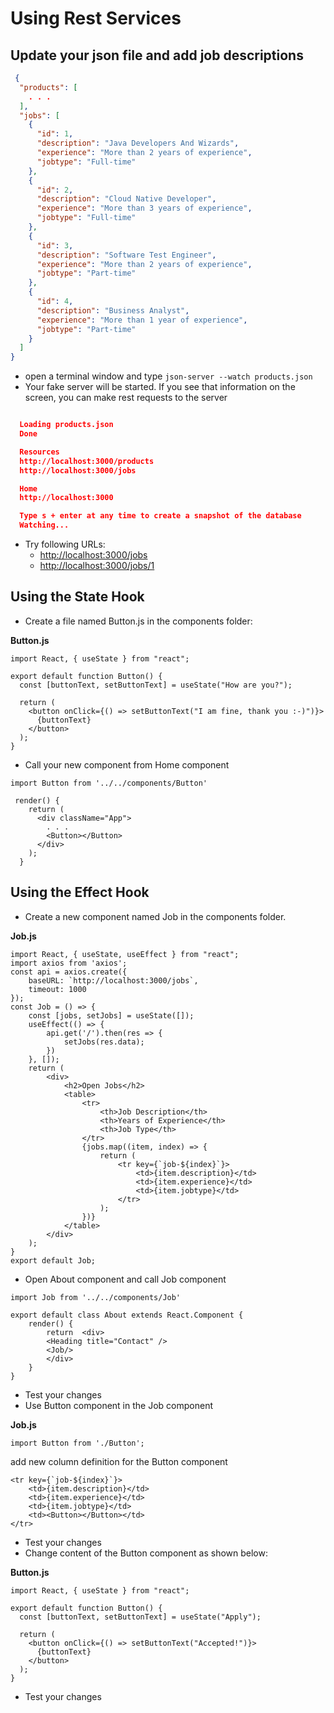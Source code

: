 # Using Rest Services


## Update your json file and add job descriptions 

```json
 {
  "products": [
    . . .
  ],
  "jobs": [
    {
      "id": 1,
      "description": "Java Developers And Wizards",
      "experience": "More than 2 years of experience",
      "jobtype": "Full-time"
    },
    {
      "id": 2,
      "description": "Cloud Native Developer",
      "experience": "More than 3 years of experience",
      "jobtype": "Full-time"
    },
    {
      "id": 3,
      "description": "Software Test Engineer",
      "experience": "More than 2 years of experience",
      "jobtype": "Part-time"
    },
    {
      "id": 4,
      "description": "Business Analyst",
      "experience": "More than 1 year of experience",
      "jobtype": "Part-time"
    }
  ]
}
```

- open a terminal window and type `json-server --watch products.json`
- Your fake  server will be started. If you see that information on the screen, you can make rest requests to the server
  
```json

  Loading products.json
  Done

  Resources
  http://localhost:3000/products
  http://localhost:3000/jobs

  Home
  http://localhost:3000

  Type s + enter at any time to create a snapshot of the database
  Watching...
```

- Try following URLs:
  - [http://localhost:3000/jobs](http://localhost:3000/jobs)
  - [http://localhost:3000/jobs/1](http://localhost:3000/jobs/1)
  
## Using the State Hook

- Create a file named Button.js in the components folder:

**Button.js**
```
import React, { useState } from "react";

export default function Button() {
  const [buttonText, setButtonText] = useState("How are you?");

  return (
    <button onClick={() => setButtonText("I am fine, thank you :-)")}>
      {buttonText}
    </button>
  );
}
```

- Call your new component from Home component

```
import Button from '../../components/Button'
```

```
 render() {
    return (
      <div className="App">
        . . .
        <Button></Button>
      </div>
    );
  }
```

## Using the Effect Hook

- Create a new component named Job in the components folder.

**Job.js**
```
import React, { useState, useEffect } from "react";
import axios from 'axios';
const api = axios.create({
    baseURL: `http://localhost:3000/jobs`,
    timeout: 1000
});
const Job = () => {
    const [jobs, setJobs] = useState([]);
    useEffect(() => {
        api.get('/').then(res => {
            setJobs(res.data);
        })
    }, []);
    return (
        <div>
            <h2>Open Jobs</h2>
            <table>
                <tr>
                    <th>Job Description</th>
                    <th>Years of Experience</th>
                    <th>Job Type</th>
                </tr>
                {jobs.map((item, index) => {
                    return (
                        <tr key={`job-${index}`}>
                            <td>{item.description}</td>
                            <td>{item.experience}</td>
                            <td>{item.jobtype}</td>
                        </tr>
                    );
                })}
            </table>
        </div>
    );
}
export default Job;
```
- Open About component and call Job component

```
import Job from '../../components/Job'
```

```
export default class About extends React.Component {
    render() {
		return 	<div>
		<Heading title="Contact" />
		<Job/>
		</div>
	}
}
```
- Test your changes 
- Use Button component in the Job component

**Job.js**
```
import Button from './Button';

```
add new column definition for the Button component
```
<tr key={`job-${index}`}>
    <td>{item.description}</td>
    <td>{item.experience}</td>
    <td>{item.jobtype}</td>
    <td><Button></Button></td>
</tr>
```
- Test your changes
- Change content of the Button component as shown below:

**Button.js**
```
import React, { useState } from "react";

export default function Button() {
  const [buttonText, setButtonText] = useState("Apply");

  return (
    <button onClick={() => setButtonText("Accepted!")}>
      {buttonText}
    </button>
  );
}
```
- Test your changes
